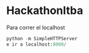 # HackathonItba

Para correr el localhost
```python
python -m SimpleHTTPServer
e ir a localhost:8000/
```
